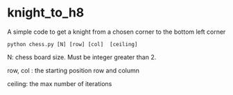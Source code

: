 # knight_to_h8

A simple code to get a knight from a chosen corner to the bottom left corner

```
python chess.py [N] [row] [col]  [ceiling]
```

N: chess board size. Must be integer greater than 2.

row, col : the starting position row and column 

ceiling: the max number of iterations

